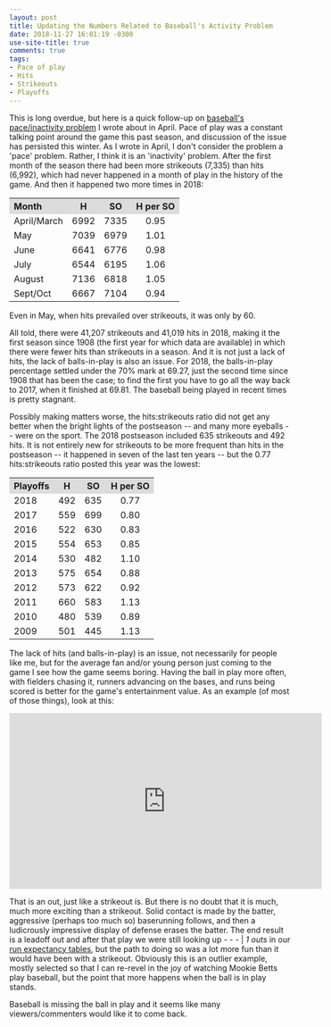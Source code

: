 ```yaml
---
layout: post
title: Updating the Numbers Related to Baseball's Activity Problem
date: 2018-11-27 16:01:19 -0300
use-site-title: true
comments: true
tags:
- Pace of play
- Hits
- Strikeouts
- Playoffs
---
```


This is long overdue, but here is a quick follow-up on <a href = "https://www.cteeter.ca/blog/2018-04-23-baseball-pace-inactivity-strikeouts-hits/" target = "_blank">baseball's pace/inactivity problem</a> I wrote about in April. Pace of play was a constant talking point around the game this past season, and discussion of the issue has persisted this winter. As I wrote in April, I don't consider the problem a 'pace' problem. Rather, I think it is an 'inactivity' problem. After the first month of the season there had been more strikeouts (7,335) than hits (6,992), which had never happened in a month of play in the history of the game. And then it happened two more times in 2018: 

<table style="width:85%" align="center">
	<tr>
		<th style="text-align:left" bgcolor="gainsboro">Month</th>
		<th style="text-align:center" bgcolor="gainsboro">H</th>
		<th style="text-align:center" bgcolor="gainsboro">SO</th>
		<th style="text-align:center" bgcolor="gainsboro">H per SO</th>
	</tr>
	<tr>
		<td>April/March</td>
		<td style="text-align:center">6992</td>
		<td style="text-align:center">7335</td>
		<td style="text-align:center">0.95</td>
	</tr>
	<tr>
		<td>May</td>
		<td style="text-align:center">7039</td>
		<td style="text-align:center">6979</td>
		<td style="text-align:center">1.01</td>
	</tr>
	<tr>
		<td>June</td>
		<td style="text-align:center">6641</td>
		<td style="text-align:center">6776</td>
		<td style="text-align:center">0.98</td>
	</tr>
	<tr>
		<td>July</td>
		<td style="text-align:center">6544</td>
		<td style="text-align:center">6195</td>
		<td style="text-align:center">1.06</td>
	</tr>
	<tr>
		<td>August</td>
		<td style="text-align:center">7136</td>
		<td style="text-align:center">6818</td>
		<td style="text-align:center">1.05</td>
	</tr>
	<tr>
		<td>Sept/Oct</td>
		<td style="text-align:center">6667</td>
		<td style="text-align:center">7104</td>
		<td style="text-align:center">0.94</td>
	</tr>
</table>

Even in May, when hits prevailed over strikeouts, it was only by 60. 

All told, there were 41,207 strikeouts and 41,019 hits in 2018, making it the first season since 1908 (the first year for which data are available) in which there were fewer hits than strikeouts in a season. And it is not just a lack of hits, the lack of balls-in-play is also an issue. For 2018, the balls-in-play percentage settled under the 70% mark at 69.27, just the second time since 1908 that has been the case; to find the first you have to go all the way back to 2017, when it finished at 69.81. The baseball being played in recent times is pretty stagnant.

Possibly making matters worse, the hits:strikeouts ratio did not get any better when the bright lights of the postseason -- and many more eyeballs -- were on the sport. The 2018 postseason included 635 strikeouts and 492 hits. It is not entirely new for strikeouts to be more frequent than hits in the postseason -- it happened in seven of the last ten years -- but the 0.77 hits:strikeouts ratio posted this year was the lowest:

<table style="width:85%" align="center">
	<tr>
		<th style="text-align:left" bgcolor="gainsboro">Playoffs</th>
		<th style="text-align:center" bgcolor="gainsboro">H</th>
		<th style="text-align:center" bgcolor="gainsboro">SO</th>
		<th style="text-align:center" bgcolor="gainsboro">H per SO</th>
	</tr>
	<tr>
		<td style="text-align:left">2018</td>
		<td style="text-align:center">492</td>
		<td style="text-align:center">635</td>
		<td style="text-align:center">0.77</td>
	</tr>
	<tr>
		<td style="text-align:left">2017</td>
		<td style="text-align:center">559</td>
		<td style="text-align:center">699</td>
		<td style="text-align:center">0.80</td>
	</tr>
	<tr>
		<td style="text-align:left">2016</td>
		<td style="text-align:center">522</td>
		<td style="text-align:center">630</td>
		<td style="text-align:center">0.83</td>
	</tr>
	<tr>
		<td style="text-align:left">2015</td>
		<td style="text-align:center">554</td>
		<td style="text-align:center">653</td>
		<td style="text-align:center">0.85</td>
	</tr>
	<tr>
		<td style="text-align:left">2014</td>
		<td style="text-align:center">530</td>
		<td style="text-align:center">482</td>
		<td style="text-align:center">1.10</td>
	</tr>
	<tr>
		<td style="text-align:left">2013</td>
		<td style="text-align:center">575</td>
		<td style="text-align:center">654</td>
		<td style="text-align:center">0.88</td>
	</tr>
	<tr>
		<td style="text-align:left">2012</td>
		<td style="text-align:center">573</td>
		<td style="text-align:center">622</td>
		<td style="text-align:center">0.92</td>
	</tr>
	<tr>
		<td style="text-align:left">2011</td>
		<td style="text-align:center">660</td>
		<td style="text-align:center">583</td>
		<td style="text-align:center">1.13</td>
	</tr>
	<tr>
		<td style="text-align:left">2010</td>
		<td style="text-align:center">480</td>
		<td style="text-align:center">539</td>
		<td style="text-align:center">0.89</td>
	</tr>
	<tr>
		<td style="text-align:left">2009</td>
		<td style="text-align:center">501</td>
		<td style="text-align:center">445</td>
		<td style="text-align:center">1.13</td>
	</tr>
</table>

The lack of hits (and balls-in-play) is an issue, not necessarily for people like me, but for the average fan and/or young person just coming to the game I see how the game seems boring. Having the ball in play more often, with fielders chasing it, runners advancing on the bases, and runs being scored is better for the game's entertainment value. As an example (of most of those things), look at this:

<div align = 'center'><iframe src="https://streamable.com/m/2516847683" width="560" height="315" frameborder="0" allowfullscreen></iframe></div>

That is an out, just like a strikeout is. But there is no doubt that it is much, much more exciting than a strikeout. Solid contact is made by the batter, aggressive (perhaps too much so) baserunning follows, and then a ludicrously impressive display of defense erases the batter. The end result is a leadoff out and after that play we were still looking up - - - &#124; <i>1 outs</i> in our <a href = "http://www.tangotiger.net/re24.html" target = "_blank">run expectancy tables</a>, but the path to doing so was a lot more fun than it would have been with a strikeout. Obviously this is an outlier example, mostly selected so that I can re-revel in the joy of watching Mookie Betts play baseball, but the point that more happens when the ball is in play stands.

Baseball is missing the ball in play and it seems like many viewers/commenters would like it to come back.